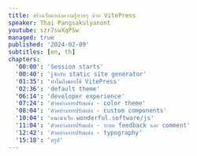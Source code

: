 ```yaml
---
title: สร้างเว็บแหล่งความรู้สวยๆ ด้วย VitePress
speaker: Thai Pangsakulyanont
youtube: szr7swXqPSw
managed: true
published: '2024-02-09'
subtitles: [en, th]
chapters:
  '00:00': 'Session starts'
  '00:40': 'รู้จักกับ static site generator'
  '01:35': 'ทำไมถึงชอบใช้ VitePress'
  '02:36': 'default theme'
  '06:14': 'developer experience'
  '07:24': 'ตัวอย่างการปรับแต่ง - color theme'
  '08:04': 'ตัวอย่างการปรับแต่ง - custom components'
  '10:04': 'แนะนำเว็บ wonderful.software/js'
  '11:04': 'ตัวอย่างการปรับแต่ง - ระบบ feedback และ comment'
  '12:42': 'ตัวอย่างการปรับแต่ง - typography'
  '15:18': 'สรุป'
---
```

